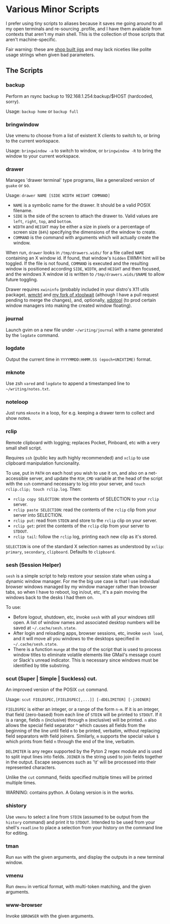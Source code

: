 # Various Minor Scripts

I prefer using tiny scripts to aliases because it saves me going around to all my open terminals and re-sourcing .profile, and I have them available from contexts that aren't my main shell. This is the collection of those scripts that aren't machine-specific.

Fair warning: these are [shop built jigs](http://robnapier.net/go-is-a-shop-built-jig) and may lack niceties like polite usage strings when given bad parameters. 

## The Scripts

### backup

Perform an rsync backup to 192.168.1.254:backup/$HOST (hardcoded, sorry).

Usage: `backup home` or `backup full`

### bringwindow

Use vmenu to choose from a list of existent X clients to switch to, or bring to the current workspace.

Usage: `bringwindow -a` to switch to window, or `bringwindow -R` to bring the window to your current workspace.

### drawer

Manages 'drawer terminal' type programs, like a generalized version of `guake` or so.

Usage: `drawer NAME [SIDE WIDTH HEIGHT COMMAND]`

- `NAME` is a symbolic name for the drawer. It should be a valid POSIX filename.
- `SIDE` is the side of the screen to attach the drawer to. Valid values are `left`, `right`, `top`, and `bottom`.
- `WIDTH` and `HEIGHT` may be either a size in pixels or a percentage of screen size (`84%`) specifying the dimensions of the window to create.
- `COMMAND` is the command with arguments which will actually create the window.

When run, `drawer` looks in `/tmp/drawers.wids/` for a file called `NAME` containing an X window id. If found, that window's `hidden` EWMH hint will be toggled. If the file is not found, `COMMAND` is executed and the resulting window is positioned according `SIDE`, `WIDTH`, and `HEIGHT` and then focused, and the windows X window id is written to `/tmp/drawers.wids/$NAME` to allow future toggling.

Drawer requires `xwininfo` (probably included in your distro's X11 utils package), [wmctrl](http://tomas.styblo.name/wmctrl/) and [my fork of xtoolwait](https://github.com/lharding/xtoolwait) (although I have a pull request pending to merge the changes), and, optionally, [xdotool](http://www.semicomplete.com/projects/xdotool/) (to prod certain window managers into making the created window floating).

### journal

Launch gvim on a new file under `~/writing/journal` with a name generated by the `logdate` command.

### logdate

Output the current time in `YYYYMMDD:HHMM.SS (epoch+UNIXTIME)` format.

### mknote

Use zsh `vared` and `logdate` to append a timestamped line to `~/writing/notes.txt`.

### noteloop

Just runs `mknote` in a loop, for e.g. keeping a drawer term to collect and show notes.

### rclip

Remote clipboard with logging; replaces Pocket, Pinboard, etc with a very small shell script.

Requires `ssh` (public key auth highly recommended) and `xclip` to use clipboard manipulation funcionality.

To use, put in `PATH` on each host you wish to use it on, and also on a net-accessible server, and update the `RSH_CMD` variable at the head of the script with the `ssh` command necessary to log into your server, and `touch rclip.clip; touch rclip.log`. Then:

- `rclip copy SELECTION`: store the contents of SELECTION to your `rclip` server.
- `rclip paste SELECTION`: read the contents of the `rclip` clip from your server into SELECTION.
- `rclip put`: read from `STDIN` and store to the `rclip` clip on your server.
- `rclip get`: print the contents of the  `rclip` clip from your server to `STDOUT`.
- `rclip tail`: follow the `rclip` log, printing each new clip as it's stored.

`SELECTION` is one of the standard X selection names as understood by `xclip`: `primary`, `secondary`, `clipboard`. Defaults to `clipboard`.

### sesh (Session Helper)

`sesh` is a simple script to help restore your session state when using a dynamic window manager. For me the big use case is that I use individual browser windows managed by my window manager rather than browser tabs, so when I have to reboot, log in/out, etc, it's a pain moving the windows back to the desks I had them on.

To use:

- Before logout, shutdown, etc, invoke `sesh` with all your windows still open. A list of window names and associated desktop numbers will be saved at `~/.cache/sesh.state`.
- After login and reloading apps, browser sessions, etc, invoke `sesh load`, and it will move all you windows to the desktops specified in `~/.cache/sesh.state`.
- There is a function `munge` at the top of the script that is used to process window titles to eliminate volatile elements like GMail's message count or Slack's unread indicator. This is necessary since windows must be identified by title substring.

### scut (Super | Simple | Suckless) cut.

An improved version of the POSIX `cut` command.

Usage: `scut FIELDSPEC,[FIELDSPEC[,...]] [-dDELIMITER] [-jJOINER]`

`FIELDSPEC` is either an integer, or a range of the form `n-m`. If it is an integer, that field (zero-based) from each line of `STDIN` will be printed to `STDOUT`. If it is a range, fields `n` (inclusive) through `m` (exclusive) will be printed. `n` also allows the special field separator `^` which causes all fields from the beginning of the line until field `m` to be printed, verbatim, without replacing field separators with field joiners. Similarly, `m` supports the special value `$` which prints from field `n` through the end of the line, verbatim.

`DELIMITER` is any regex supported by the Pyton 2 regex module and is used to split input lines into fields.
`JOINER` is the string used to join fields together in the output. Escape sequences such as '\t' will be processed into their represented characters.

Unlike the `cut` command, fields specified multiple times will be printed multiple times.

WARNING: contains python. A Golang version is in the works.

### shistory

Use `vmenu` to select a line from `STDIN` (assumed to be output from the `history` command) and print it to `STDOUT`. Intended to be used from your shell's `readline` to place a selection from your history on the command line for editing.

### tman

Run `man` with the given arguments, and display the outputs in a new terminal window.

### vmenu

Run `dmenu` in vertical format, with multi-token matching, and the given arguments.

### www-browser

Invoke `$BROWSER` with the given arguments.
